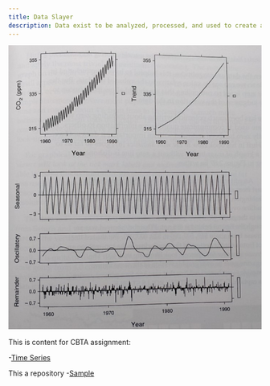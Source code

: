 ```yaml
---
title: Data Slayer
description: Data exist to be analyzed, processed, and used to create answers. 
---
```


![My Picture](/mypics/ClevelandTimeSeriesDecomposition.jpg)

This is content for CBTA assignment:

-[Time Series](/timeseries/index.md)

This a repository
-[Sample](https://github.com/Dataaddict4ever/Sample2)
